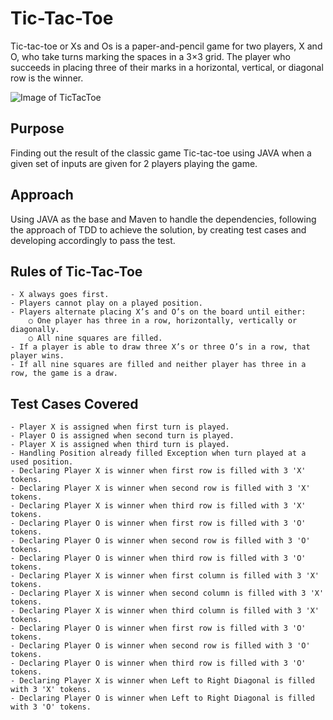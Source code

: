 # Tic-Tac-Toe

Tic-tac-toe or Xs and Os is a paper-and-pencil game for two players, X and O, who take turns marking the spaces in a 3×3 grid. The player who succeeds in placing three of their marks in a horizontal, vertical, or diagonal row is the winner.

![Image of TicTacToe](https://static-s.aa-cdn.net/img/ios/391030527/aeee21c8d4eb63a6a927173fdf5333c2?v=1)


## Purpose

Finding out the result of the classic game Tic-tac-toe using JAVA when a given set of inputs are given for 2 players playing the game.

## Approach

Using JAVA as the base and  Maven to handle the dependencies, following the approach of TDD to achieve the solution, by creating test cases and developing accordingly to pass the test.

## Rules of Tic-Tac-Toe

    - X always goes first.
	- Players cannot play on a played position.
	- Players alternate placing X’s and O’s on the board until either:
      	○ One player has three in a row, horizontally, vertically or diagonally.
      	○ All nine squares are filled.
	- If a player is able to draw three X’s or three O’s in a row, that player wins.
	- If all nine squares are filled and neither player has three in a row, the game is a draw.

## Test Cases Covered

    - Player X is assigned when first turn is played.
	- Player O is assigned when second turn is played.
	- Player X is assigned when third turn is played.
	- Handling Position already filled Exception when turn played at a used position. 
	- Declaring Player X is winner when first row is filled with 3 'X' tokens.
	- Declaring Player X is winner when second row is filled with 3 'X' tokens.
	- Declaring Player X is winner when third row is filled with 3 'X' tokens.
	- Declaring Player O is winner when first row is filled with 3 'O' tokens.
    - Declaring Player O is winner when second row is filled with 3 'O' tokens.
    - Declaring Player O is winner when third row is filled with 3 'O' tokens.
    - Declaring Player X is winner when first column is filled with 3 'X' tokens.
    - Declaring Player X is winner when second column is filled with 3 'X' tokens.
    - Declaring Player X is winner when third column is filled with 3 'X' tokens.
    - Declaring Player O is winner when first row is filled with 3 'O' tokens.
    - Declaring Player O is winner when second row is filled with 3 'O' tokens.
    - Declaring Player O is winner when third row is filled with 3 'O' tokens.
    - Declaring Player X is winner when Left to Right Diagonal is filled with 3 'X' tokens.
    - Declaring Player O is winner when Left to Right Diagonal is filled with 3 'O' tokens.